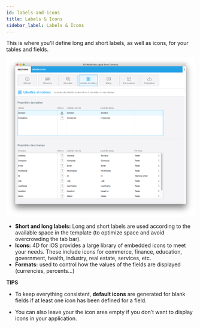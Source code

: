 ```yaml
---
id: labels-and-icons
title: Labels & Icons
sidebar_label: Labels & Icons
---
```

This is where you'll define long and short labels, as well as icons, for your tables and fields.

![Labels & Icons section](assets/project-editor/Labels-icons-section-4D-for-iOS.png)

* **Short and long labels:** Long and short labels are used according to the available space in the template (to optimize space and avoid overcrowding the tab bar).
* **Icons:** 4D for iOS provides a large library of embedded icons to meet your needs. These include icons for commerce, finance, education, government, health, industry, real estate, services, etc.
* **Formats:** used to control how the values of the fields are displayed (currencies, percents...)<div class = "tips"> 

**TIPS**

* To keep everything consistent, **default icons** are generated for blank fields if at least one icon has been defined for a field.

* You can also leave your the icon area empty if you don’t want to display icons in your application.</div>